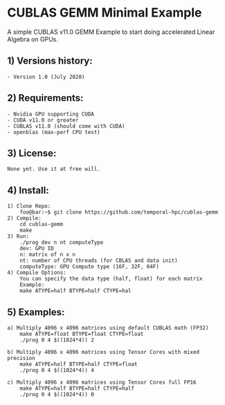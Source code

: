 # CUBLAS GEMM Minimal Example

A simple CUBLAS v11.0 GEMM Example to start doing accelerated Linear Algebra on GPUs.

## 1) Versions history:
	- Version 1.0 (July 2020)

## 2) Requirements:
	- Nvidia GPU supporting CUDA
	- CUDA v11.0 or greater
    - CUBLAS v11.0 (should come with CUDA)
    - openblas (max-perf CPU test)

## 3) License:
    None yet. Use it at free will.

## 4) Install:
	1) Clone Repo:
        foo@bar:~$ git clone https://github.com/temporal-hpc/cublas-gemm
	2) Compile:
        cd cublas-gemm
        make
	3) Run:
        ./prog dev n nt computeType
        dev: GPU ID
        n: matrix of n x n
        nt: number of CPU threads (for CBLAS and data init)
        computeType: GPU Compute type (16F, 32F, 64F)
    4) Compile Options:
        You can specify the data type (half, float) for each matrix
        Example:
        make ATYPE=half BTYPE=half CTYPE=hal
        
## 5) Examples:
    a) Multiply 4096 x 4096 matrices using default CUBLAS math (FP32)
        make ATYPE=float BTYPE=float CTYPE=float
        ./prog 0 4 $((1024*4)) 2

    b) Multiply 4096 x 4096 matrices using Tensor Cores with mixed precision
        make ATYPE=half BTYPE=half CTYPE=float
        ./prog 0 4 $((1024*4)) 4

    c) Multiply 4096 x 4096 matrices using Tensor Cores full FP16
        make ATYPE=half BTYPE=half CTYPE=half
        ./prog 0 4 $((1024*4)) 0
